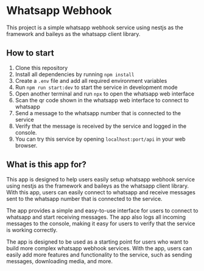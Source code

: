# Whatsapp Webhook

This project is a simple whatsapp webhook service using nestjs as the framework and baileys as the whatsapp client library.

## How to start

1. Clone this repository
2. Install all dependencies by running `npm install`
3. Create a `.env` file and add all required environment variables
4. Run `npm run start:dev` to start the service in development mode
5. Open another terminal and run `npx` to open the whatsapp web interface
6. Scan the qr code shown in the whatsapp web interface to connect to whatsapp
7. Send a message to the whatsapp number that is connected to the service
8. Verify that the message is received by the service and logged in the console.
9. You can try this service by opening `localhost:port/api` in your web browser.
## What is this app for?

This app is designed to help users easily setup whatsapp webhook service using nestjs as the framework and baileys as the whatsapp client library. With this app, users can easily connect to whatsapp and receive messages sent to the whatsapp number that is connected to the service.

The app provides a simple and easy-to-use interface for users to connect to whatsapp and start receiving messages. The app also logs all incoming messages to the console, making it easy for users to verify that the service is working correctly.

The app is designed to be used as a starting point for users who want to build more complex whatsapp webhook services. With the app, users can easily add more features and functionality to the service, such as sending messages, downloading media, and more.
